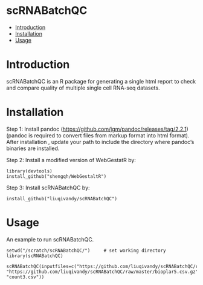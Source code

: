 scRNABatchQC
==========
* [Introduction](#introduction)
* [Installation](#installation)
* [Usage](#example)

<a name="introduction"/>

# Introduction

scRNABatchQC is an R package for generating a single html report to check and compare quality of multiple single cell RNA-seq datasets.

<a name="installation"/>

# Installation

Step 1:  Install pandoc (https://github.com/jgm/pandoc/releases/tag/2.2.1) (pandoc is required to convert files from markup format into html format). After installation , update your path to include the directory where pandoc’s binaries are installed. 

Step 2: Install a modified version of WebGestatR by:

	library(devtools)
	install_github("shengqh/WebGestaltR")

Step 3: Install scRNABatchQC by:

	install_github("liuqivandy/scRNABatchQC")
  
<a name="example"/>

# Usage

An example to run scRNABatchQC.
        
	
	
	setwd("/scratch/scRNABatchQC/")     # set working directory
	library(scRNABatchQC)
	
	scRNABatchQC(inputfiles=c("https://github.com/liuqivandy/scRNABatchQC/raw/master/bioplar1.csv.gz", "https://github.com/liuqivandy/scRNABatchQC/raw/master/bioplar5.csv.gz", "count3.csv"))
